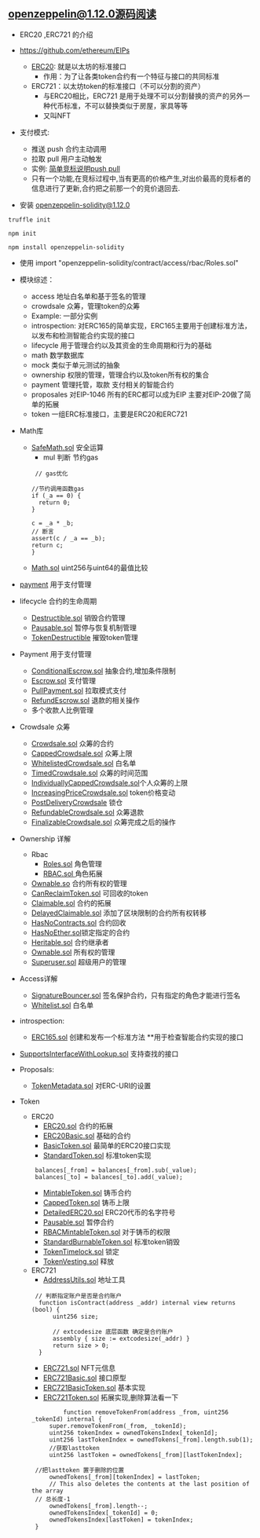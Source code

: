 
## openzeppelin@1.12.0源码阅读


- ERC20 ,ERC721 的介绍
- https://github.com/ethereum/EIPs
  - [ERC20](https://github.com/ethereum/EIPs/blob/master/EIPS/eip-20.md): 就是以太坊的标准接口
     - 作用：为了让各类token合约有一个特征与接口的共同标准
  - ERC721：以太坊token的标准接口（不可以分割的资产）
     - 与ERC20相比，ERC721 是用于处理不可以分割替换的资产的另外一种代币标准，不可以替换类似于房屋，家具等等
     - 又叫NFT
- 支付模式: 
  - 推送 push 合约主动调用
  - 拉取 pull 用户主动触发
  - 实例: [简单竞标说明push pull](contracts/PushPayment.sol)
  - 只有一个功能,在竞标过程中,当有更高的价格产生,对出价最高的竞标者的信息进行了更新,合约把之前那一个的竞价退回去.

- 安装  openzeppelin-solidity@1.12.0
```
truffle init 

npm init 

npm install openzeppelin-solidity  

```

- 使用 import "openzeppelin-solidity/contract/access/rbac/Roles.sol"
- 模块综述：
    - access 地址白名单和基于签名的管理
    - crowdsale 众筹，管理token的众筹
    - Example: 一部分实例
    - introspection: 对ERC165的简单实现，ERC165主要用于创建标准方法，以发布和检测智能合约实现的接口
    - lifecycle 用于管理合约以及其资金的生命周期和行为的基础
    - math 数学数据库
    - mock 类似于单元测试的抽象
    - ownership  权限的管理，管理合约以及token所有权的集合
    - payment  管理托管，取款 支付相关的智能合约
    - proposales 对EIP-1046 所有的ERC都可以成为EIP 主要对EIP-20做了简单的拓展
    - token 一组ERC标准接口，主要是ERC20和ERC721


- Math库 
  - [SafeMath.sol](node_modules/openzeppelin-solidity/contracts/math/SafeMath.sol) 安全运算
    - mul 判断  节约gas
    ```
     // gas优化
   
    //节约调用函数gas
    if (_a == 0) {
      return 0;
    }

    c = _a * _b;
    // 断言
    assert(c / _a == _b);
    return c;
    }
    ``` 
  - [Math.sol](node_modules/openzeppelin-solidity/contracts/math/Math.sol)  uint256与uint64的最值比较
- [payment](node_modules/openzeppelin-solidity/contracts/payment) 用于支付管理
- lifecycle 合约的生命周期
  - [Destructible.sol](node_modules/openzeppelin-solidity/contracts/lifecycle/Destructible.sol) 销毁合约管理
  - [Pausable.sol](node_modules/openzeppelin-solidity/contracts/lifecycle/Pausable.sol) 暂停与恢复机制管理
  - [TokenDestructible](node_modules/openzeppelin-solidity/contracts/lifecycle/TokenDestructible.sol)  摧毁token管理
- Payment 用于支付管理
  - [ConditionalEscrow.sol](node_modules/openzeppelin-solidity/contracts/payment/ConditionalEscrow.sol) 抽象合约,增加条件限制
  - [Escrow.sol](node_modules/openzeppelin-solidity/contracts/payment/Escrow.sol) 支付管理
  - [PullPayment.sol](node_modules/openzeppelin-solidity/contracts/payment/PullPayment.sol) 拉取模式支付
  - [RefundEscrow.sol](node_modules/openzeppelin-solidity/contracts/payment/RefundEscrow.sol) 退款的相关操作
  - [](node_modules/openzeppelin-solidity/contracts/payment/SplitPayment.sol) 多个收款人比例管理
- Crowdsale 众筹
  - [Crowdsale.sol](node_modules/openzeppelin-solidity/contracts/crowdsale/Crowdsale.sol) 众筹的合约
  - [CappedCrowdsale.sol](node_modules/openzeppelin-solidity/contracts/crowdsale/validation/CappedCrowdsale.sol) 众筹上限
  - [WhitelistedCrowdsale.sol](node_modules/openzeppelin-solidity/contracts/crowdsale/validation/WhitelistedCrowdsale.sol) 白名单
  - [TimedCrowdsale.sol](node_modules/openzeppelin-solidity/contracts/crowdsale/validation/TimedCrowdsale.sol) 众筹的时间范围
  - [IndividuallyCappedCrowdsale.sol](node_modules/openzeppelin-solidity/contracts/crowdsale/validation/IndividuallyCappedCrowdsale.sol)个人众筹的上限
  - [IncreasingPriceCrowdsale.sol](node_modules/openzeppelin-solidity/contracts/crowdsale/price/IncreasingPriceCrowdsale.sol) token价格变动
  - [PostDeliveryCrowdsale](node_modules/openzeppelin-solidity/contracts/crowdsale/distribution/PostDeliveryCrowdsale.sol) 锁仓
  - [RefundableCrowdsale.sol](node_modules/openzeppelin-solidity/contracts/crowdsale/distribution/RefundableCrowdsale.sol) 众筹退款
  - [FinalizableCrowdsale.sol](node_modules/openzeppelin-solidity/contracts/crowdsale/distribution/FinalizableCrowdsale.sol) 众筹完成之后的操作
- Ownership 详解
  - Rbac 
    - [Roles.sol](node_modules/openzeppelin-solidity/contracts/access/rbac/Roles.sol) 角色管理
    - [RBAC.sol ](node_modules/openzeppelin-solidity/contracts/access/rbac/RBAC.sol)角色拓展
  -  [Ownable.so](node_modules/openzeppelin-solidity/contracts/ownership/Ownable.sol) 合约所有权的管理
  - [CanReclaimToken.sol](node_modules/openzeppelin-solidity/contracts/ownership/CanReclaimToken.sol)  可回收的token
  - [Claimable.sol](node_modules/openzeppelin-solidity/contracts/ownership/Claimable.sol) 合约的拓展
  - [DelayedClaimable.sol](node_modules/openzeppelin-solidity/contracts/ownership/DelayedClaimable.sol) 添加了区块限制的合约所有权转移
  - [HasNoContracts.sol](node_modules/openzeppelin-solidity/contracts/ownership/HasNoContracts.sol) 合约回收
  - [HasNoEther.sol](node_modules/openzeppelin-solidity/contracts/ownership/HasNoEther.sol)锁定指定的合约
  - [Heritable.sol](node_modules/openzeppelin-solidity/contracts/ownership/Heritable.sol) 合约继承者
  - [Ownable.sol](node_modules/openzeppelin-solidity/contracts/ownership/Ownable.sol) 所有权的管理
  - [Superuser.sol](node_modules/openzeppelin-solidity/contracts/ownership/Superuser.sol) 超级用户的管理
-  Access详解
   - [SignatureBouncer.sol](node_modules/openzeppelin-solidity/contracts/access/SignatureBouncer.sol) 签名保护合约，只有指定的角色才能进行签名
   - [Whitelist.sol](node_modules/openzeppelin-solidity/contracts/access/Whitelist.sol) 白名单
- introspection:
   - [ERC165.sol](node_modules/openzeppelin-solidity/contracts/introspection/ERC165.sol)   创建和发布一个标准方法 **用于检查智能合约实现的接口
- [SupportsInterfaceWithLookup.sol](node_modules/openzeppelin-solidity/contracts/introspection/SupportsInterfaceWithLookup.sol) 支持查找的接口
- Proposals:
   - [TokenMetadata.sol](node_modules/openzeppelin-solidity/contracts/proposals/ERC1046/TokenMetadata.sol) 对ERC-URI的设置
- Token
   - ERC20
      - [ERC20.sol](node_modules/openzeppelin-solidity/contracts/token/ERC20/ERC20.sol)   合约的拓展
      - [ERC20Basic.sol](node_modules/openzeppelin-solidity/contracts/token/ERC20/ERC20Basic.sol) 基础的合约
      - [BasicToken.sol](node_modules/openzeppelin-solidity/contracts/token/ERC20/BasicToken.sol) 最简单的ERC20接口实现
      - [StandardToken.sol](node_modules/openzeppelin-solidity/contracts/token/ERC20/StandardToken.sol) 标准token实现
      ```
       balances[_from] = balances[_from].sub(_value);
       balances[_to] = balances[_to].add(_value);
      ``` 
      - [MintableToken.sol](node_modules/openzeppelin-solidity/contracts/token/ERC20/MintableToken.sol) 铸币合约
      - [CappedToken.sol](node_modules/openzeppelin-solidity/contracts/token/ERC20/CappedToken.sol) 铸币上限
      - [DetailedERC20.sol](node_modules/openzeppelin-solidity/contracts/token/ERC20/DetailedERC20.sol)   ERC20代币的名字符号
      - [Pausable.sol](node_modules/openzeppelin-solidity/contracts/lifecycle/Pausable.sol) 暂停合约
      - [RBACMintableToken.sol](node_modules/openzeppelin-solidity/contracts/token/ERC20/RBACMintableToken.sol) 对于铸币的权限
      - [StandardBurnableToken.sol](node_modules/openzeppelin-solidity/contracts/token/ERC20/StandardBurnableToken.sol) 标准token销毁
      - [TokenTimelock.sol](node_modules/openzeppelin-solidity/contracts/token/ERC20/TokenTimelock.sol) 锁定
      - [TokenVesting.sol](node_modules/openzeppelin-solidity/contracts/token/ERC20/TokenVesting.sol) 释放
  - ERC721
      - [AddressUtils.sol](node_modules/openzeppelin-solidity/contracts/AddressUtils.sol) 地址工具
      ```
       // 判断指定账户是否是合约账户
        function isContract(address _addr) internal view returns (bool) {
            uint256 size;
        
            // extcodesize 底层函数 确定是合约账户
            assembly { size := extcodesize(_addr) }
            return size > 0;
        }
      ``` 
      - [ERC721.sol](node_modules/openzeppelin-solidity/contracts/token/ERC721/ERC721.sol) NFT元信息
      - [ERC721Basic.sol](node_modules/openzeppelin-solidity/contracts/token/ERC721/ERC721Basic.sol) 接口原型
      - [ERC721BasicToken.sol](node_modules/openzeppelin-solidity/contracts/token/ERC721/ERC721BasicToken.sol) 基本实现
      - [ERC721Token.sol](node_modules/openzeppelin-solidity/contracts/token/ERC721/ERC721Token.sol) 拓展实现,删除算法看一下
       ```
                function removeTokenFrom(address _from, uint256 _tokenId) internal {
            super.removeTokenFrom(_from, _tokenId);
            uint256 tokenIndex = ownedTokensIndex[_tokenId];
            uint256 lastTokenIndex = ownedTokens[_from].length.sub(1);
            //获取lasttoken
            uint256 lastToken = ownedTokens[_from][lastTokenIndex];

        //把lasttoken 置于删除的位置
            ownedTokens[_from][tokenIndex] = lastToken;
            // This also deletes the contents at the last position of the array
        // 总长度-1
            ownedTokens[_from].length--;
            ownedTokensIndex[_tokenId] = 0;
            ownedTokensIndex[lastToken] = tokenIndex;
        }
       ``` 

